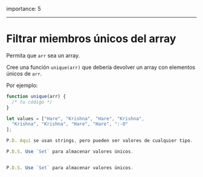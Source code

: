 importance: 5

---

# Filtrar miembros únicos del array

Permita que `arr` sea un array.

Cree una función `unique(arr)` que debería devolver un array con elementos únicos de `arr`.

Por ejemplo:

```js
function unique(arr) {
  /* tu código */
}

let values = ["Hare", "Krishna", "Hare", "Krishna",
  "Krishna", "Krishna", "Hare", "Hare", ":-O"
];

P.D. Aquí se usan strings, pero pueden ser valores de cualquier tipo.

P.D.S. Use `Set` para almacenar valores únicos.


P.D.S. Use `Set` para almacenar valores únicos.
